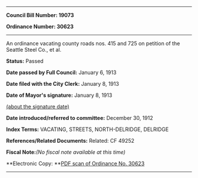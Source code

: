 

********

**Council Bill Number: 19073**
   
**Ordinance Number: 30623**
********

 An ordinance vacating county roads nos. 415 and 725 on petition of the Seattle Steel Co., et al.

**Status:** Passed
   
**Date passed by Full Council:** January 6, 1913
   
**Date filed with the City Clerk:** January 8, 1913
   
**Date of Mayor's signature:** January 8, 1913
   
[(about the signature date)](/~public/approvaldate.htm)
   
   
   
**Date introduced/referred to committee:** December 30, 1912
   
   
**Index Terms:** VACATING, STREETS, NORTH-DELRIDGE, DELRIDGE

**References/Related Documents:** Related: CF 49252

**Fiscal Note:**_(No fiscal note available at this time)_

**Electronic Copy: **[PDF scan of Ordinance No. 30623](/~archives/Ordinances/Ord_30623.pdf)

********


